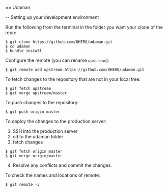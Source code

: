 == Udaman

-- Setting up your development environment

Run the following from the terminal in the folder you want your clone of the repo:

```
$ git clone https://github.com/UHERO/udaman.git
$ cd udaman
$ bundle install
```

Configure the remote (you can rename `upstream`):
```
$ git remote add upstream https://github.com/UHERO/udaman.git
```

To fetch changes to the repository that are not in your local tree:
```
$ git fetch upstream
$ git merge upstream/master
```

To push changes to the repository:
```
$ git push origin master
```

To deploy the changes to the production server:
1) SSH into the production server
2) cd to the udaman folder
3) fetch changes
```
$ git fetch origin master
$ git merge origin/master
```
4) Resolve any conflicts and commit the changes.

To check the names and locations of remote:
```
$ git remote -v
```
